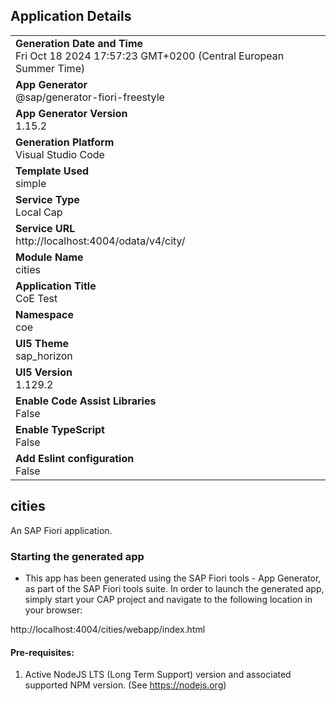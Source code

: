 ## Application Details
|               |
| ------------- |
|**Generation Date and Time**<br>Fri Oct 18 2024 17:57:23 GMT+0200 (Central European Summer Time)|
|**App Generator**<br>@sap/generator-fiori-freestyle|
|**App Generator Version**<br>1.15.2|
|**Generation Platform**<br>Visual Studio Code|
|**Template Used**<br>simple|
|**Service Type**<br>Local Cap|
|**Service URL**<br>http://localhost:4004/odata/v4/city/|
|**Module Name**<br>cities|
|**Application Title**<br>CoE Test|
|**Namespace**<br>coe|
|**UI5 Theme**<br>sap_horizon|
|**UI5 Version**<br>1.129.2|
|**Enable Code Assist Libraries**<br>False|
|**Enable TypeScript**<br>False|
|**Add Eslint configuration**<br>False|

## cities

An SAP Fiori application.

### Starting the generated app

-   This app has been generated using the SAP Fiori tools - App Generator, as part of the SAP Fiori tools suite.  In order to launch the generated app, simply start your CAP project and navigate to the following location in your browser:

http://localhost:4004/cities/webapp/index.html

#### Pre-requisites:

1. Active NodeJS LTS (Long Term Support) version and associated supported NPM version.  (See https://nodejs.org)


